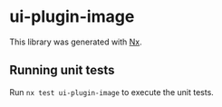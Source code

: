 # ui-plugin-image

This library was generated with [Nx](https://nx.dev).

## Running unit tests

Run `nx test ui-plugin-image` to execute the unit tests.
